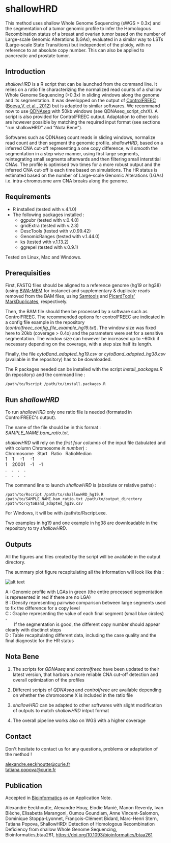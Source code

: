 # shallowHRD

This method uses shallow Whole Genome Sequencing (sWGS > 0.3x) and the segmentation of a tumor genomic profile to infer the Homologous Recombination status of a breast and ovarian tumor based on the number of Large-scale Genomic Alterations (LGAs), evaluated in a similar way to LSTs (Large-scale State Transitions) but independent of the ploidy, with no reference to an absolute copy number. This can also be applied to pancreatic and prostate tumor.

## Introduction

*shallowHRD* is a R script that can be launched from the command line. It relies on a ratio file characterizing the normalized read counts of a shallow Whole Genome Sequencing (>0.3x) in sliding windows along the genome and its segmentation. It was developped on the output of [ControlFREEC](http://boevalab.inf.ethz.ch/FREEC/tutorial.html) ([Boeva,V. et al., 2012](https://www.ncbi.nlm.nih.gov/pmc/articles/PMC3268243/)) but is adapted to similar softwares. We recommand now to use [QDNAseq](https://github.com/ccagc/QDNAseq) with 50kb windows (see QDNAseq_script_chrX). A script is also provided for ControlFREEC output. Adaptation to other tools are however possible by matching the required input format (see sections "run shallowHRD" and "Nota Bene").

Softwares such as QDNAseq count reads in sliding windows, normalize read count and then segment the genomic profile. *shallowHRD*, based on a inferred CNA cut-off representing a one copy difference, will smooth the segmentation in a step wise manner, using first large segments, reintegrating small segments afterwards and then filtering small interstitial CNAs. The profile is optimised two times for a more robust output and the inferred CNA cut-off is each time based on simulations. The HR status is estimated based on the number of Large-scale Genomic Alterations (LGAs) i.e. intra-chromosome arm CNA breaks along the genome. 

## Requirements

* R installed (tested with v.4.1.0)
* The following packages installed : 
  * ggpubr (tested with v.0.4.0)
  * gridExtra (tested with v.2.3)
  * DescTools (tested with v.0.99.42)
  * GenomicRanges (tested with v.1.44.0)
  * ks (tested with v.1.13.2)
  * ggrepel (tested with v.0.9.1)

Tested on Linux, Mac and Windows.

## Prerequisities

First, FASTQ files should be aligned to a reference genome (hg19 or hg38) (using [BWA-MEM](https://github.com/lh3/bwa) for instance) and supplementary & duplicate reads removed from the BAM files, using [Samtools](http://www.htslib.org/doc/samtools.html) and [PicardTools' MarkDuplicates](https://broadinstitute.github.io/picard/command-line-overview.html#MarkDuplicates), respectively.

Then, the BAM file should then be processed by a software such as ControlFREEC. The recommended options for controlFREEC are indicated in a config file example in the repository (*controlfreec_config_file_example_hg19.txt*). The window size was fixed here to 20kb (coverage > 0.4x) and the parameters were set for a sensitive segmentation. The window size can however be increased up to ~60kb if necessary depending on the coverage, with a step size half its length.

Finally, the file *cytoBand_adapted_hg19.csv* or *cytoBand_adapted_hg38.csv* (available in the repository) has to be downloaded. 

The R packages needed can be installed with the script *install_packages.R* (in repository) and the command line :

```
/path/to/Rscript /path/to/install.packages.R
```

## Run *shallowHRD*

To run *shallowHRD* only one ratio file is needed (formated in ControlFREEC's output).

The name of the file should be in this format : *SAMPLE_NAME.bam_ratio.txt*. <br/>

*shallowHRD* will rely on the *first four columns* of the input file (tabulated and with column Chromosome *in number*) : <br/>
Chromosome &nbsp; Start &nbsp; Ratio &nbsp; RatioMedian <br/>
1 &nbsp;&nbsp; 1 &nbsp;&nbsp;&nbsp; -1 &nbsp;&nbsp;&nbsp; -1 <br/>
1 &nbsp;&nbsp; 20001 &nbsp;&nbsp; -1 &nbsp;&nbsp; -1 <br/>
. &nbsp;&nbsp; . &nbsp;&nbsp; . &nbsp;&nbsp; . <br/>
. &nbsp;&nbsp; . &nbsp;&nbsp; . &nbsp;&nbsp; . <br/>

The command line to launch *shallowHRD* is (absolute or relative paths) :

```
/path/to/Rscript /path/to/shallowHRD_hg19.R /path/to/SAMPLE_NAME.bam_ratio.txt /path/to/output_directory /path/to/cytoBand_adapted_hg19.csv
```
For Windows, it will be with /path/to/Rscript.exe.

Two examples in hg19 and one example in hg38 are downloadable in the repository to try *shallowHRD*.

## Outputs

All the figures and files created by the script will be available in the output directory.

The summary plot figure recapitulating all the information will look like this :

![alt text](https://github.com/aeeckhou/shallowHRD/blob/master/example_1_QDNAseq_final_summary_plot_hg19.jpeg)

A : Genomic profile with LGAs in green (the entire processed segmentation is represented in red if there are no LGA) <br/>
B : Density representing pairwise comparison between large segments used to fix the difference for a copy level <br/>
C : Graphe representing the value of each final segment (small blue circles) - <br/>
&nbsp;&nbsp;&nbsp;&nbsp;&nbsp;&nbsp;&nbsp;If the segmentation is good, the different copy number should appear clearly with disctinct steps <br/>
D : Table recapitulating different data, including the case quality and the final diagnostic for the HR status

## Nota Bene

1. The scripts for *QDNAseq* and *controlfreec* have been updated to their latest version, that harbors a more reliable CNA cut-off detection and overall optimization of the profiles   

2. Different scripts of *QDNAseq* and *controlfreec* are available depending on whether the chromosome X is included in the ratio file 

3. *shallowHRD* can be adapted to other softwares with slight modification of outputs to match *shallowHRD* intput format <br/> 

4. The overall pipeline works also on WGS with a higher coverage

## Contact

Don't hesitate to contact us for any questions, problems or adaptation of the method !

alexandre.eeckhoutte@curie.fr <br/>
tatiana.popova@curie.fr <br/>

## Publication
Accepted in [Bioinformatics](https://academic.oup.com/bioinformatics) as an Application Note.

Alexandre Eeckhoutte, Alexandre Houy, Elodie Manié, Manon Reverdy, Ivan Bièche, Elisabetta Marangoni, Oumou Goundiam, Anne Vincent-Salomon, Dominique Stoppa-Lyonnet, François-Clément Bidard, Marc-Henri Stern, Tatiana Popova, ShallowHRD: Detection of Homologous Recombination Deficiency from shallow Whole Genome Sequencing, Bioinformatics,btaa261, https://doi.org/10.1093/bioinformatics/btaa261 
